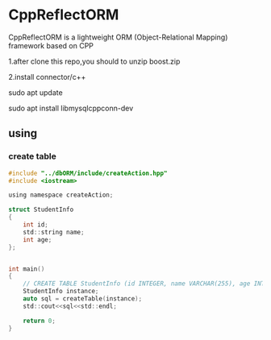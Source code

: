 # CppReflectORM
CppReflectORM is a lightweight ORM (Object-Relational Mapping) framework based on CPP

1.after clone this repo,you should to unzip boost.zip

2.install connector/c++

sudo apt update

sudo apt install libmysqlcppconn-dev

## using
### create table
```c
#include "../dbORM/include/createAction.hpp"
#include <iostream>

using namespace createAction;

struct StudentInfo
{
    int id;
    std::string name;
    int age;
};


int main()
{
    // CREATE TABLE StudentInfo (id INTEGER, name VARCHAR(255), age INTEGER);
    StudentInfo instance;
    auto sql = createTable(instance);
    std::cout<<sql<<std::endl;

    return 0;
}


